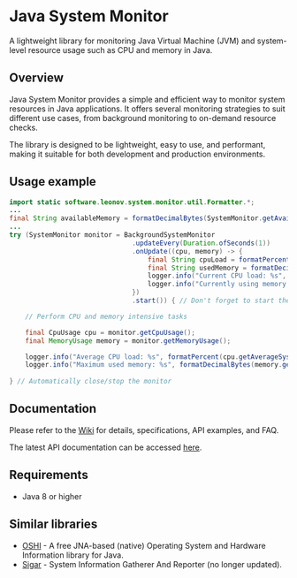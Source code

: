 Java System Monitor
===================
A lightweight library for monitoring Java Virtual Machine (JVM) and system-level resource usage such as CPU and memory in Java.

Overview
--------
Java System Monitor provides a simple and efficient way to monitor system resources in Java applications. It offers several monitoring strategies to suit different use cases, from background monitoring to on-demand resource checks.

The library is designed to be lightweight, easy to use, and performant, making it suitable for both development and production environments.

Usage example
-------------

```java
import static software.leonov.system.monitor.util.Formatter.*;
...
final String availableMemory = formatDecimalBytes(SystemMonitor.getAvailableMemory());
...
try (SystemMonitor monitor = BackgroundSystemMonitor
                               .updateEvery(Duration.ofSeconds(1))
                               .onUpdate((cpu, memory) -> {
                                   final String cpuLoad = formatPercent(cpu.getSystemCpuLoad());
                                   final String usedMemory = formatDecimalBytes(memory.getUsedMemory());
                                   logger.info("Current CPU load: %s", cpuLoad);
                                   logger.info("Currently using memory: %s out of %s", usedMemory, availableMemory);
                               })
                               .start()) { // Don't forget to start the monitor

    // Perform CPU and memory intensive tasks

    final CpuUsage cpu = monitor.getCpuUsage();
    final MemoryUsage memory = monitor.getMemoryUsage();

    logger.info("Average CPU load: %s", formatPercent(cpu.getAverageSystemCpuLoad()));
    logger.info("Maximum used memory: %s", formatDecimalBytes(memory.getMaxUsedMemory()));
    
} // Automatically close/stop the monitor
```

Documentation
-------------
Please refer to the [Wiki](https://github.com/zleonov/java-system-monitor/wiki) for details, specifications, API examples, and FAQ.

The latest API documentation can be accessed [here](https://zleonov.github.io/java-system-monitor/api/latest).

Requirements
------------
- Java 8 or higher

Similar libraries
-----------------
- [OSHI](https://github.com/oshi/oshi) - A free JNA-based (native) Operating System and Hardware Information library for Java.
- [Sigar](https://github.com/hyperic/sigar) - System Information Gatherer And Reporter (no longer updated).